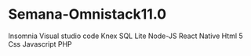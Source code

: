 # Semana-Omnistack11.0
Insomnia
Visual studio code
Knex
SQL Lite
Node-JS
React Native
Html 5
Css
Javascript
PHP
